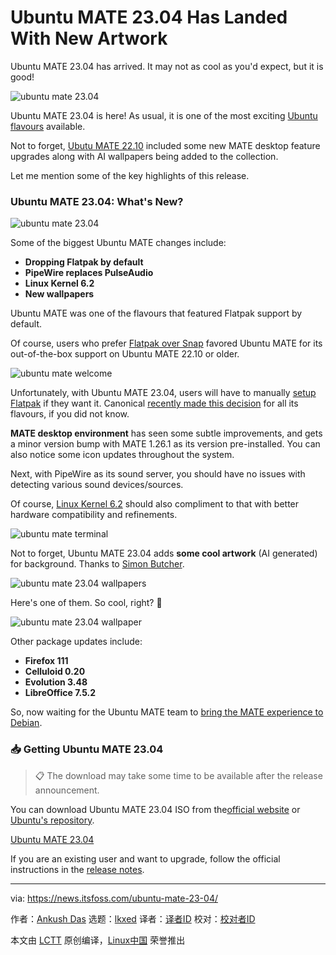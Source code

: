 [#]: subject: "Ubuntu MATE 23.04 Has Landed With New Artwork"
[#]: via: "https://news.itsfoss.com/ubuntu-mate-23-04/"
[#]: author: "Ankush Das https://news.itsfoss.com/author/ankush/"
[#]: collector: "lkxed"
[#]: translator: " "
[#]: reviewer: " "
[#]: publisher: " "
[#]: url: " "

Ubuntu MATE 23.04 Has Landed With New Artwork
======

Ubuntu MATE 23.04 has arrived. It may not as cool as you'd expect, but it is good!

![ubuntu mate 23.04][1]

Ubuntu MATE 23.04 is here! As usual, it is one of the most exciting [Ubuntu flavours][2] available.

Not to forget, [Ubutu MATE 22.10][3] included some new MATE desktop feature upgrades along with AI wallpapers being added to the collection.

Let me mention some of the key highlights of this release.

### Ubuntu MATE 23.04: What's New?

![ubuntu mate 23.04][4]

Some of the biggest Ubuntu MATE changes include:

- **Dropping Flatpak by default**
- **PipeWire replaces PulseAudio**
- **Linux Kernel 6.2**
- **New wallpapers**

Ubuntu MATE was one of the flavours that featured Flatpak support by default.

Of course, users who prefer [Flatpak over Snap][5] favored Ubuntu MATE for its out-of-the-box support on Ubuntu MATE 22.10 or older.

![ubuntu mate welcome][6]

Unfortunately, with Ubuntu MATE 23.04, users will have to manually [setup Flatpak][7] if they want it. Canonical [recently made this decision][8] for all its flavours, if you did not know.

**MATE desktop environment** has seen some subtle improvements, and gets a minor version bump with MATE 1.26.1 as its version pre-installed. You can also notice some icon updates throughout the system.

Next, with PipeWire as its sound server, you should have no issues with detecting various sound devices/sources.

Of course, [Linux Kernel 6.2][9] should also compliment to that with better hardware compatibility and refinements.

![ubuntu mate terminal][10]

Not to forget, Ubuntu MATE 23.04 adds **some cool artwork** (AI generated) for background. Thanks to [Simon Butcher][11].

![ubuntu mate 23.04 wallpapers][12]

Here's one of them. So cool, right? 🤩

![ubuntu mate 23.04 wallpaper][13]

Other package updates include:

- **Firefox 111**
- **Celluloid 0.20**
- **Evolution 3.48**
- **LibreOffice 7.5.2**

So, now waiting for the Ubuntu MATE team to [bring the MATE experience to Debian][14].

### 📥 Getting Ubuntu MATE 23.04

> 📋 The download may take some time to be available after the release announcement. 

You can download Ubuntu MATE 23.04 ISO from the[official website][15] or [Ubuntu's repository][16].

[Ubuntu MATE 23.04][15]

If you are an existing user and want to upgrade, follow the official instructions in the [release notes][17].

--------------------------------------------------------------------------------

via: https://news.itsfoss.com/ubuntu-mate-23-04/

作者：[Ankush Das][a]
选题：[lkxed][b]
译者：[译者ID](https://github.com/译者ID)
校对：[校对者ID](https://github.com/校对者ID)

本文由 [LCTT](https://github.com/LCTT/TranslateProject) 原创编译，[Linux中国](https://linux.cn/) 荣誉推出

[a]: https://news.itsfoss.com/author/ankush/
[b]: https://github.com/lkxed/
[1]: https://news.itsfoss.com/content/images/size/w1304/2023/04/ubuntu-mate-23-04-release.png
[2]: https://itsfoss.com/which-ubuntu-install/?ref=news.itsfoss.com
[3]: https://news.itsfoss.com/ubuntu-mate-22-10-release/
[4]: https://news.itsfoss.com/content/images/2023/04/ubuntu-mate-23-04.jpg
[5]: https://itsfoss.com/flatpak-vs-snap/?ref=news.itsfoss.com
[6]: https://news.itsfoss.com/content/images/2023/04/ubuntu-mate-welcome.jpg
[7]: https://itsfoss.com/flatpak-guide/?ref=news.itsfoss.com
[8]: https://news.itsfoss.com/ubuntu-flavor-drops-flatpak/
[9]: https://news.itsfoss.com/linux-kernel-6-2-release/
[10]: https://news.itsfoss.com/content/images/2023/04/ubuntu-mate-terminal.jpg
[11]: https://twitter.com/simonjbutcher?ref=news.itsfoss.com
[12]: https://news.itsfoss.com/content/images/2023/04/ubuntu-mate-23-04-wallpapers.jpg
[13]: https://news.itsfoss.com/content/images/2023/04/ubuntu-mate-23-04-ai.jpg
[14]: https://news.itsfoss.com/ubuntu-mate-debian/
[15]: https://ubuntu-mate.org/download/?ref=news.itsfoss.com
[16]: https://cdimage.ubuntu.com/ubuntu-mate/releases/23.04/?ref=news.itsfoss.com
[17]: https://ubuntu-mate.org/blog/ubuntu-mate-lunar-lobster-release-notes/?ref=news.itsfoss.com